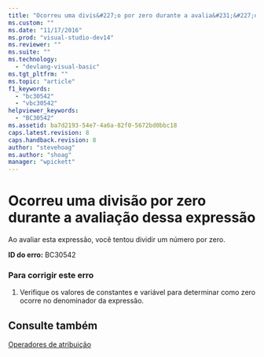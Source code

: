 ```yaml
---
title: "Ocorreu uma divis&#227;o por zero durante a avalia&#231;&#227;o dessa express&#227;o | Microsoft Docs"
ms.custom: ""
ms.date: "11/17/2016"
ms.prod: "visual-studio-dev14"
ms.reviewer: ""
ms.suite: ""
ms.technology: 
  - "devlang-visual-basic"
ms.tgt_pltfrm: ""
ms.topic: "article"
f1_keywords: 
  - "bc30542"
  - "vbc30542"
helpviewer_keywords: 
  - "BC30542"
ms.assetid: ba7d2193-54e7-4a6a-82f0-5672bd0bbc18
caps.latest.revision: 8
caps.handback.revision: 8
author: "stevehoag"
ms.author: "shoag"
manager: "wpickett"
---
```

# Ocorreu uma divis&#227;o por zero durante a avalia&#231;&#227;o dessa express&#227;o
Ao avaliar esta expressão, você tentou dividir um número por zero.  
  
 **ID do erro:** BC30542  
  
### Para corrigir este erro  
  
1.  Verifique os valores de constantes e variável para determinar como zero ocorre no denominador da expressão.  
  
## Consulte também  
 [Operadores de atribuição](../../visual-basic/language-reference/operators/assignment-operators.md)